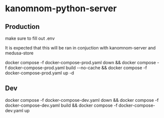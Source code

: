 # kanomnom-python-server

## Production

make sure to fill out .env

It is expected that this will be ran in conjuction with kanomnom-server and medusa-store

docker compose -f docker-compose-prod.yaml down && docker compose -f docker-compose-prod.yaml build --no-cache && docker compose -f docker-compose-prod.yaml up -d

## Dev

docker compose -f docker-compose-dev.yaml down && docker compose -f docker-compose-dev.yaml build && docker compose -f docker-compose-dev.yaml up